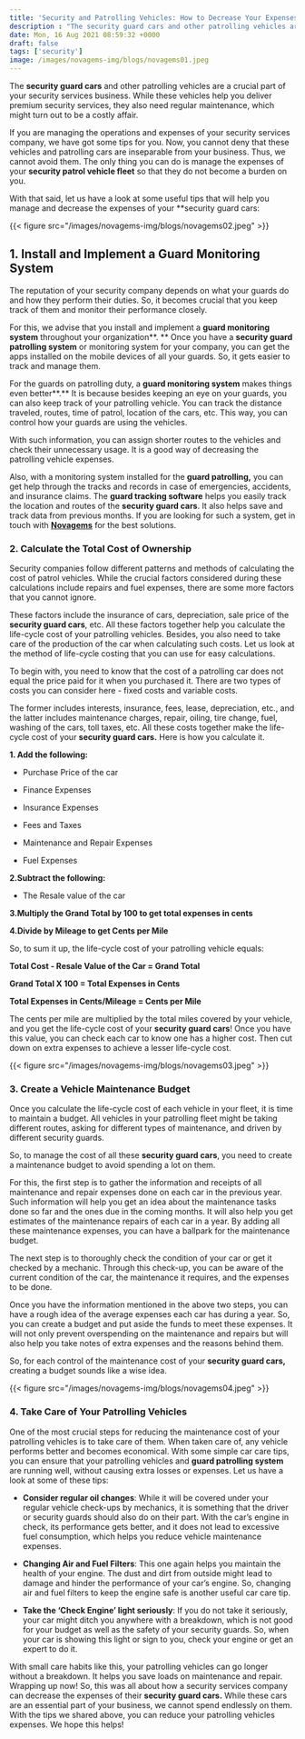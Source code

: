 ```yaml
---
title: 'Security and Patrolling Vehicles: How to Decrease Your Expenses – Novagems'
description : "The security guard cars and other patrolling vehicles are a crucial part of your security services business. While these vehicles help you deliver premium security services"
date: Mon, 16 Aug 2021 08:59:32 +0000
draft: false
tags: ['security']
image: /images/novagems-img/blogs/novagems01.jpeg
---
```


The **security guard cars** and other patrolling vehicles are a crucial part of your security services business. While these vehicles help you deliver premium security services, they also need regular maintenance, which might turn out to be a costly affair.  

If you are managing the operations and expenses of your security services company, we have got some tips for you. Now, you cannot deny that these vehicles and patrolling cars are inseparable from your business. Thus, we cannot avoid them. The only thing you can do is manage the expenses of your **security patrol vehicle fleet** so that they do not become a burden on you. 

With that said, let us have a look at some useful tips that will help you manage and decrease the expenses of your **security guard cars:

{{< figure src="/images/novagems-img/blogs/novagems02.jpeg" >}}

## 1\. Install and Implement a Guard Monitoring System

The reputation of your security company depends on what your guards do and how they perform their duties. So, it becomes crucial that you keep track of them and monitor their performance closely.  

For this, we advise that you install and implement a **guard monitoring system** throughout your organization**. ** Once you have a **security guard patrolling system** or monitoring system for your company, you can get the apps installed on the mobile devices of all your guards. So, it gets easier to track and manage them.  

For the guards on patrolling duty, a **guard monitoring system** makes things even better**.** It is because besides keeping an eye on your guards, you can also keep track of your patrolling vehicle. You can track the distance traveled, routes, time of patrol, location of the cars, etc. This way, you can control how your guards are using the vehicles. 

 With such information, you can assign shorter routes to the vehicles and check their unnecessary usage. It is a good way of decreasing the patrolling vehicle expenses.  
 
 Also, with a monitoring system installed for the **guard patrolling,** you can get help through the tracks and records in case of emergencies, accidents, and insurance claims. The **guard tracking software** helps you easily track the location and routes of the **security guard cars**. It also helps save and track data from previous months. If you are looking for such a system, get in touch with [**Novagems**](https://novage.ms) for the best solutions.      

### 2\. Calculate the Total Cost of Ownership

Security companies follow different patterns and methods of calculating the cost of patrol vehicles. While the crucial factors considered during these calculations include repairs and fuel expenses, there are some more factors that you cannot ignore.  

These factors include the insurance of cars, depreciation, sale price of the **security guard cars**, etc. All these factors together help you calculate the life-cycle cost of your patrolling vehicles. Besides, you also need to take care of the production of the car when calculating such costs. Let us look at the method of life-cycle costing that you can use for easy calculations.   

To begin with, you need to know that the cost of a patrolling car does not equal the price paid for it when you purchased it. There are two types of costs you can consider here - fixed costs and variable costs. 

The former includes interests, insurance, fees, lease, depreciation, etc., and the latter includes maintenance charges, repair, oiling, tire change, fuel, washing of the cars, toll taxes, etc. All these costs together make the life-cycle cost of your **security guard cars.** Here is how you calculate it. 

**1\. Add the following:**

*   Purchase Price of the car

*   Finance Expenses 

*   Insurance Expenses

*   Fees and Taxes

*   Maintenance and Repair Expenses

*   Fuel Expenses 

**2.Subtract the following:**

*   The Resale value of the car

**3.Multiply the Grand Total by 100 to get total expenses in cents** 

**4.Divide by Mileage to get Cents per Mile** 

So, to sum it up, the life-cycle cost of your patrolling vehicle equals: 

**Total Cost - Resale Value of the Car = Grand Total** 

**Grand Total X 100 = Total Expenses in Cents**

 **Total Expenses in Cents/Mileage = Cents per Mile** 

 The cents per mile are multiplied by the total miles covered by your vehicle, and you get the life-cycle cost of your **security guard cars**! Once you have this value, you can check each car to know one has a higher cost. Then cut down on extra expenses to achieve a lesser life-cycle cost.

 {{< figure src="/images/novagems-img/blogs/novagems03.jpeg" >}}

### 3\. Create a Vehicle Maintenance Budget

Once you calculate the life-cycle cost of each vehicle in your fleet, it is time to maintain a budget. All vehicles in your patrolling fleet might be taking different routes, asking for different types of maintenance, and driven by different security guards. 

So, to manage the cost of all these **security guard cars**, you need to create a maintenance budget to avoid spending a lot on them. 

 For this, the first step is to gather the information and receipts of all maintenance and repair expenses done on each car in the previous year. Such information will help you get an idea about the maintenance tasks done so far and the ones due in the coming months. It will also help you get estimates of the maintenance repairs of each car in a year. By adding all these maintenance expenses, you can have a ballpark for the maintenance budget. 
 
 The next step is to thoroughly check the condition of your car or get it checked by a mechanic. Through this check-up, you can be aware of the current condition of the car, the maintenance it requires, and the expenses to be done.
 
 Once you have the information mentioned in the above two steps, you can have a rough idea of the average expenses each car has during a year. So, you can create a budget and put aside the funds to meet these expenses. It will not only prevent overspending on the maintenance and repairs but will also help you take notes of extra expenses and the reasons behind them. 
 
  So, for each control of the maintenance cost of your **security guard cars,** creating a budget sounds like a wise idea.

  {{< figure src="/images/novagems-img/blogs/novagems04.jpeg" >}}

### 4\. Take Care of Your Patrolling Vehicles

One of the most crucial steps for reducing the maintenance cost of your patrolling vehicles is to take care of them. When taken care of, any vehicle performs better and becomes economical. With some simple car care tips, you can ensure that your patrolling vehicles and **guard patrolling system** are running well, without causing extra losses or expenses. Let us have a look at some of these tips: 

*   **Consider regular oil changes**: While it will be covered under your regular vehicle check-ups by mechanics, it is something that the driver or security guards should also do on their part. With the car’s engine in check, its performance gets better, and it does not lead to excessive fuel consumption, which helps you reduce vehicle maintenance expenses. 

*   **Changing Air and Fuel Filters**: This one again helps you maintain the health of your engine. The dust and dirt from outside might lead to damage and hinder the performance of your car’s engine. So, changing air and fuel filters to keep the engine safe is another useful car care tip. 

*   **Take the ‘Check Engine’ light seriously**: If you do not take it seriously, your car might ditch you anywhere with a breakdown, which is not good for your budget as well as the safety of your security guards. So, when your car is showing this light or sign to you, check your engine or get an expert to do it. 

With small care habits like this, your patrolling vehicles can go longer without a breakdown. It helps you save loads on maintenance and repair.  Wrapping up now! So, this was all about how a security services company can decrease the expenses of their **security guard cars.** While these cars are an essential part of your business, we cannot spend endlessly on them. With the tips we shared above, you can reduce your patrolling vehicles expenses. We hope this helps!  